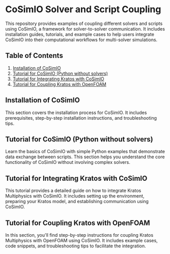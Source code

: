 # CoSimIO Solver and Script Coupling

This repository provides examples of coupling different solvers and scripts using CoSimIO, a framework for solver-to-solver communication. It includes installation guides, tutorials, and example cases to help users integrate CoSimIO into their computational workflows for multi-solver simulations.

## Table of Contents

1. [Installation of CoSimIO](#installation-of-cosimio)
2. [Tutorial for CoSimIO (Python without solvers)](#tutorial-for-cosimio-python-without-solvers)
3. [Tutorial for Integrating Kratos with CoSimIO](#tutorial-for-integrating-kratos-with-cosimio)
4. [Tutorial for Coupling Kratos with OpenFOAM](#tutorial-for-coupling-kratos-with-openfoam)

## Installation of CoSimIO

This section covers the installation process for CoSimIO. It includes prerequisites, step-by-step installation instructions, and troubleshooting tips.

## Tutorial for CoSimIO (Python without solvers)

Learn the basics of CoSimIO with simple Python examples that demonstrate data exchange between scripts. This section helps you understand the core functionality of CoSimIO without involving complex solvers.

## Tutorial for Integrating Kratos with CoSimIO

This tutorial provides a detailed guide on how to integrate Kratos Multiphysics with CoSimIO. It includes setting up the environment, preparing your Kratos model, and establishing communication using CoSimIO.

## Tutorial for Coupling Kratos with OpenFOAM

In this section, you'll find step-by-step instructions for coupling Kratos Multiphysics with OpenFOAM using CoSimIO. It includes example cases, code snippets, and troubleshooting tips to facilitate the integration.
